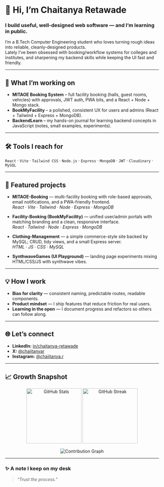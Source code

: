 # 👋 Hi, I’m Chaitanya Retawade  

### I build useful, well-designed web software — and I’m learning in public.

I’m a B.Tech Computer Engineering student who loves turning rough ideas into reliable, cleanly-designed products.  
Lately I’ve been obsessed with booking/workflow systems for colleges and institutes, and sharpening my backend skills while keeping the UI fast and friendly.

---

## 🚀 What I’m working on  

- **MITAOE Booking System** – full facility booking (halls, guest rooms, vehicles) with approvals, JWT auth, PWA bits, and a React + Node + Mongo stack.  
- **BookMyFacility** – a polished, consistent UX for users and admins (React + Tailwind + Express + MongoDB).  
- **BackendLearn** – my hands-on journal for learning backend concepts in JavaScript (notes, small examples, experiments).  

---

## 🛠️ Tools I reach for  

`React` · `Vite` · `Tailwind CSS` · `Node.js` · `Express` · `MongoDB` · `JWT` · `Cloudinary` · `MySQL`  

---

## 📂 Featured projects  

- **MITAOE-Booking** — multi-facility booking with role-based approvals, email notifications, and a PWA-friendly frontend.  
  _React · Vite · Tailwind · Node · Express · MongoDB_  

- **Facility-Booking (BookMyFacility)** — unified user/admin portals with matching branding and a clean, responsive interface.  
  _React · Tailwind · Node · Express · MongoDB_  

- **Clothing-Management** — a simple commerce-style site backed by MySQL; CRUD, tidy views, and a small Express server.  
  _HTML · JS · CSS · MySQL_  

- **SynthwaveGames (UI Playground)** — landing page experiments mixing HTML/CSS/JS with synthwave vibes.  

---

## 💡 How I work  

- **Bias for clarity** — consistent naming, predictable routes, readable components.  
- **Product mindset** — I ship features that reduce friction for real users.  
- **Learning in the open** — I document progress and refactors so others can follow along.  

---

## 🌐 Let’s connect  

- **LinkedIn:** [in/chaitanya-retawade](https://www.linkedin.com/in/chaitanya-retawade)  
- **X:** [@chaiitanyar](https://x.com/chaiitanyar)  
- **Instagram:** [@chaiitanya.r](https://www.instagram.com/chaiitanya.r/)  

---

## 📈 Growth Snapshot  

<p align="center">
  <img src="https://github-readme-stats.vercel.app/api?username=chaiitanya-r&show_icons=true&theme=rogue" alt="GitHub Stats" height="180" />
  <img src="https://github-readme-streak-stats.herokuapp.com/?user=chaiitanya-r&theme=rogue" alt="GitHub Streak" height="180" />
</p>

<p align="center">
  <img src="https://github-readme-activity-graph.vercel.app/graph?username=chaiitanya-r&theme=rogue" alt="Contribution Graph" />
</p>

---

### ✨ A note I keep on my desk  

> _“Trust the process.”_

